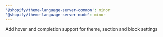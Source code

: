 ```yaml
---
'@shopify/theme-language-server-common': minor
'@shopify/theme-language-server-node': minor
---
```


Add hover and completion support for theme, section and block settings
